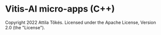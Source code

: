 # Vitis-AI micro-apps (C++)

Copyright 2022 Attila Tőkés.
Licensed under the Apache License, Version 2.0 (the "License").